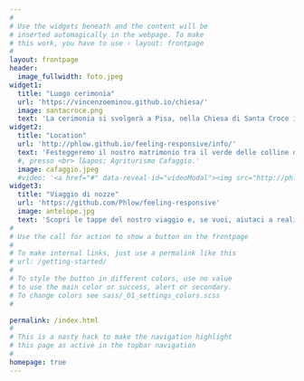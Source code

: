 ```yaml
---
#
# Use the widgets beneath and the content will be
# inserted automagically in the webpage. To make
# this work, you have to use › layout: frontpage
#
layout: frontpage
header:
  image_fullwidth: foto.jpeg
widget1:
  title: "Luogo cerimonia"
  url: 'https://vincenzoeminou.github.io/chiesa/'
  image: santacroce.png
  text: 'La cerimonia si svolgerà a Pisa, nella Chiesa di Santa Croce in Fossabanda.'
widget2:
  title: "Location"
  url: 'http://phlow.github.io/feeling-responsive/info/'
  text: 'Festeggeremo il nostro matrimonio tra il verde delle colline di San Miniato.'
  #, presso <br> l&apos; Agriturismo Cafaggio.'
  image: cafaggio.jpeg
  #video: '<a href="#" data-reveal-id="videoModal"><img src="http://phlow.github.io/feeling-responsive/images/start-video-feeling-responsive-302x182.jpg" width="302" height="182" alt=""/></a>'
widget3:
  title: "Viaggio di nozze"
  url: 'https://github.com/Phlow/feeling-responsive'
  image: antelope.jpg
  text: 'Scopri le tappe del nostro viaggio e, se vuoi, aiutaci a realizzare questo sogno.'
#
# Use the call for action to show a button on the frontpage
#
# To make internal links, just use a permalink like this
# url: /getting-started/
#
# To style the button in different colors, use no value
# to use the main color or success, alert or secondary.
# To change colors see sass/_01_settings_colors.scss
#

permalink: /index.html
#
# This is a nasty hack to make the navigation highlight
# this page as active in the topbar navigation
#
homepage: true
---
```


<!-- <div id="videoModal" class="reveal-modal large" data-reveal="">
  <div class="flex-video widescreen vimeo" style="display: block;">
    <iframe width="1280" height="720" src="https://www.youtube.com/embed/3b5zCFSmVvU" frameborder="0" allowfullscreen></iframe>
  </div>
  <a class="close-reveal-modal">&#215;</a>
</div> -->
